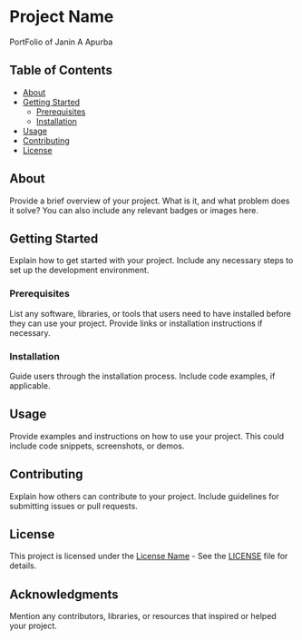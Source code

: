 # Project Name

PortFolio of Janin A Apurba

## Table of Contents

- [About](#about)
- [Getting Started](#getting-started)
  - [Prerequisites](#prerequisites)
  - [Installation](#installation)
- [Usage](#usage)
- [Contributing](#contributing)
- [License](#license)

## About

Provide a brief overview of your project. What is it, and what problem does it solve? You can also include any relevant badges or images here.

## Getting Started

Explain how to get started with your project. Include any necessary steps to set up the development environment.

### Prerequisites

List any software, libraries, or tools that users need to have installed before they can use your project. Provide links or installation instructions if necessary.

### Installation

Guide users through the installation process. Include code examples, if applicable.

## Usage

Provide examples and instructions on how to use your project. This could include code snippets, screenshots, or demos.

## Contributing

Explain how others can contribute to your project. Include guidelines for submitting issues or pull requests.

## License

This project is licensed under the [License Name](LICENSE) - See the [LICENSE](LICENSE) file for details.

## Acknowledgments

Mention any contributors, libraries, or resources that inspired or helped your project.
